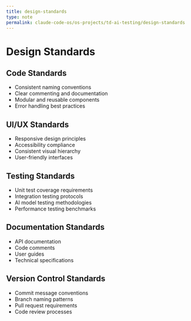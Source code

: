 ```yaml
---
title: design-standards
type: note
permalink: claude-code-os/os-projects/td-ai-testing/design-standards
---
```


# Design Standards

## Code Standards
- Consistent naming conventions
- Clear commenting and documentation
- Modular and reusable components
- Error handling best practices

## UI/UX Standards
- Responsive design principles
- Accessibility compliance
- Consistent visual hierarchy
- User-friendly interfaces

## Testing Standards
- Unit test coverage requirements
- Integration testing protocols
- AI model testing methodologies
- Performance testing benchmarks

## Documentation Standards
- API documentation
- Code comments
- User guides
- Technical specifications

## Version Control Standards
- Commit message conventions
- Branch naming patterns
- Pull request requirements
- Code review processes